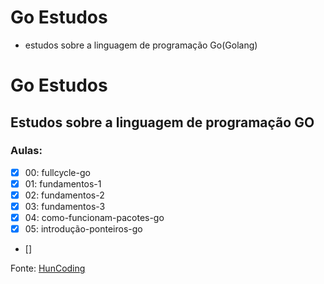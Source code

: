 # Go Estudos

- estudos sobre a linguagem de programação Go(Golang)


# Go Estudos

## Estudos sobre a linguagem de programação GO

### Aulas:
- [x] 00: fullcycle-go
- [x] 01: fundamentos-1
- [x] 02: fundamentos-2
- [x] 03: fundamentos-3
- [x] 04: como-funcionam-pacotes-go
- [x] 05: introdução-ponteiros-go
- []



Fonte: [HunCoding](https://www.youtube.com/channel/UCT5d7jUni66Oii3jNRPPOfg/featured)
